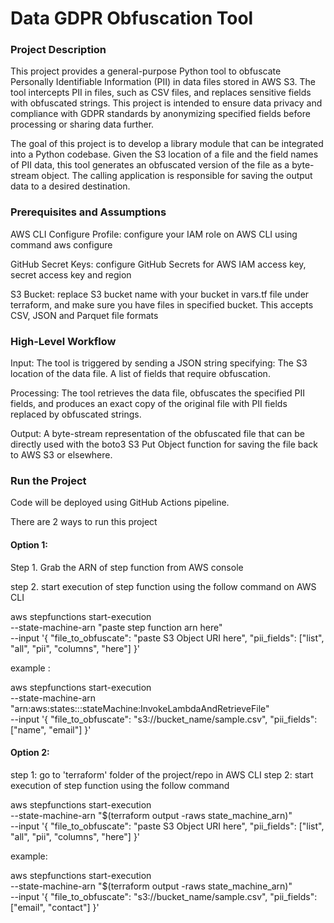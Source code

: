 # Data GDPR Obfuscation Tool
### Project Description
This project provides a general-purpose Python tool to obfuscate Personally Identifiable Information (PII) in data files stored in AWS S3. The tool intercepts PII in files, such as CSV files, and replaces sensitive fields with obfuscated strings. This project is intended to ensure data privacy and compliance with GDPR standards by anonymizing specified fields before processing or sharing data further.

The goal of this project is to develop a library module that can be integrated into a Python codebase. Given the S3 location of a file and the field names of PII data, this tool generates an obfuscated version of the file as a byte-stream object. The calling application is responsible for saving the output data to a desired destination.


### Prerequisites and Assumptions
AWS CLI Configure Profile: configure your IAM role on AWS CLI using command aws configure

GitHub Secret Keys: configure GitHub Secrets for AWS IAM access key, secret access key and region

S3 Bucket: replace S3 bucket name with your bucket in vars.tf file under terraform, and make sure you have files in specified bucket. This accepts CSV, JSON and Parquet file formats

### High-Level Workflow
Input: The tool is triggered by sending a JSON string specifying:
The S3 location of the data file.
A list of fields that require obfuscation.

Processing: The tool retrieves the data file, obfuscates the specified PII fields, and produces an exact copy of the original file with PII fields replaced by obfuscated strings.

Output: A byte-stream representation of the obfuscated file that can be directly used with the boto3 S3 Put Object function for saving the file back to AWS S3 or elsewhere.

### Run the Project
Code will be deployed using GitHub Actions pipeline.

There are 2 ways to run this project

#### Option 1:
Step 1. Grab the ARN of step function from AWS console

step 2. start execution of step function using the follow command on AWS CLI

aws stepfunctions start-execution \
--state-machine-arn "paste step function arn here" \
--input '{
"file_to_obfuscate": "paste S3 Object URI here",
"pii_fields": ["list", "all", "pii", "columns", "here"] 
}'

example : 

aws stepfunctions start-execution \
    --state-machine-arn "arn:aws:states:<region>:<account-id>:stateMachine:InvokeLambdaAndRetrieveFile" \
    --input '{
            "file_to_obfuscate": "s3://bucket_name/sample.csv",
            "pii_fields": ["name", "email"]
        }'


#### Option 2:
step 1: go to 'terraform' folder of the project/repo in AWS CLI
step 2: start execution of step function using the follow command 

aws stepfunctions start-execution \
--state-machine-arn "$(terraform output -raws state_machine_arn)" \
--input '{
"file_to_obfuscate": "paste S3 Object URI here",
"pii_fields": ["list", "all", "pii", "columns", "here"] 
}'

example:

aws stepfunctions start-execution \
--state-machine-arn "$(terraform output -raws state_machine_arn)" \
--input '{
            "file_to_obfuscate": "s3://bucket_name/sample.csv",
            "pii_fields": ["email", "contact"]
        }'



